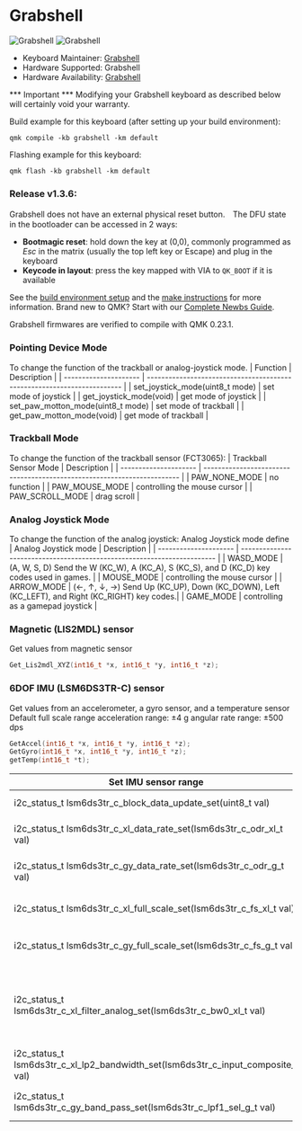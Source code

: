 # Grabshell

![Grabshell](https://i.imgur.com/qCp6ZMK.jpeg)
![Grabshell](https://i.imgur.com/nFFXDRv.jpeg)

* Keyboard Maintainer: [Grabshell](https://github.com/grabshell)
* Hardware Supported: Grabshell
* Hardware Availability: [Grabshell](https://grabshell.site/)

*** Important ***
Modifying your Grabshell keyboard as described below will certainly void your warranty. 

Build example for this keyboard (after setting up your build environment):

```shell
qmk compile -kb grabshell -km default
```

Flashing example for this keyboard:

```shell
qmk flash -kb grabshell -km default
```

### Release v1.3.6:
Grabshell does not have an external physical reset button.　The DFU state in the bootloader can be accessed in 2 ways:

* **Bootmagic reset**: hold down the key at (0,0), commonly programmed as *Esc* in the matrix (usually the top left key or Escape) and plug in the keyboard
* **Keycode in layout**: press the key mapped with VIA to `QK_BOOT` if it is available

See the [build environment setup](https://docs.qmk.fm/#/getting_started_build_tools) and the [make instructions](https://docs.qmk.fm/#/getting_started_make_guide) for more information. Brand new to QMK? Start with our [Complete Newbs Guide](https://docs.qmk.fm/#/newbs).

Grabshell firmwares are verified to compile with QMK 0.23.1.

### Pointing Device Mode
To change the function of the trackball or analog-joystick mode. 
| Function              | Description                                                             | 
| --------------------- | ----------------------------------------------------------------------- |
| set_joystick_mode(uint8_t mode) | set mode of joystick                                          |
| get_joystick_mode(void) | get mode of joystick                                                  |
| set_paw_motton_mode(uint8_t mode) | set mode of trackball                                       |
| get_paw_motton_mode(void) | get mode of trackball                                               |

### Trackball Mode
To change the function of the trackball sensor (FCT3065):
| Trackball Sensor Mode | Description | 
| --------------------- | ----------------------------------------------------------------------- |
| PAW_NONE_MODE         | no function                                                             |
| PAW_MOUSE_MODE        | controlling the mouse cursor                                            |
| PAW_SCROLL_MODE       | drag scroll                                                             |

### Analog Joystick Mode
To change the function of the analog joystick:
Analog Joystick mode define
| Analog Joystick mode  | Description                                                             | 
| --------------------- | ----------------------------------------------------------------------- |
| WASD_MODE             | (A, W, S, D) Send the W (KC_W), A (KC_A), S (KC_S), and D (KC_D) key codes used in games. |
| MOUSE_MODE            | controlling the mouse cursor                                           |
| ARROW_MODE            | (←, ↑, ↓, →) Send Up (KC_UP), Down (KC_DOWN), Left (KC_LEFT), and Right (KC_RIGHT) key codes.|
| GAME_MODE             | controlling as a gamepad joystick                                      |

### Magnetic (LIS2MDL) sensor

Get values from magnetic sensor
```c
Get_Lis2mdl_XYZ(int16_t *x, int16_t *y, int16_t *z);
```
### 6DOF IMU (LSM6DS3TR-C) sensor
Get values from an accelerometer, a gyro sensor, and a temperature sensor
Default full scale range
acceleration range: ±4 g
angular rate range: ±500 dps

```c
GetAccel(int16_t *x, int16_t *y, int16_t *z);
GetGyro(int16_t *x, int16_t *y, int16_t *z);
getTemp(int16_t *t);
```

| Set IMU sensor range  | Description                                                             | 
| --------------------- | ----------------------------------------------------------------------- |
| i2c_status_t lsm6ds3tr_c_block_data_update_set(uint8_t val) | Block data update |
| i2c_status_t lsm6ds3tr_c_xl_data_rate_set(lsm6ds3tr_c_odr_xl_t val) | Accelerometer data rate selection |
| i2c_status_t lsm6ds3tr_c_gy_data_rate_set(lsm6ds3tr_c_odr_g_t val) | Gyroscope data rate selection |
| i2c_status_t lsm6ds3tr_c_xl_full_scale_set(lsm6ds3tr_c_fs_xl_t val) | Accelerometer full-scale selection |
| i2c_status_t lsm6ds3tr_c_gy_full_scale_set(lsm6ds3tr_c_fs_g_t val) | Gyroscope chain full-scale selection |
| i2c_status_t lsm6ds3tr_c_xl_filter_analog_set(lsm6ds3tr_c_bw0_xl_t val) | Accelerometer analog chain bandwidth selection (accelerometer ODR ≥ 1.67 kHz) |
| i2c_status_t lsm6ds3tr_c_xl_lp2_bandwidth_set(lsm6ds3tr_c_input_composite_t val) | LPF2 on outputs |
| i2c_status_t lsm6ds3tr_c_gy_band_pass_set(lsm6ds3tr_c_lpf1_sel_g_t val) | Gyroscope low pass path bandwidth |
